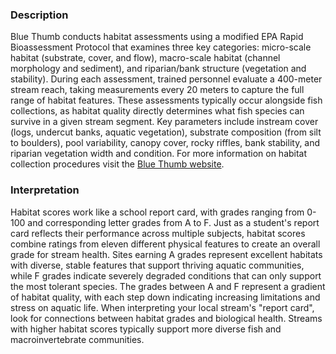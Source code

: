 ### Description

Blue Thumb conducts habitat assessments using a modified EPA Rapid Bioassessment Protocol that examines three key categories: micro-scale habitat (substrate, cover, and flow), macro-scale habitat (channel morphology and sediment), and riparian/bank structure (vegetation and stability). During each assessment, trained personnel evaluate a 400-meter stream reach, taking measurements every 20 meters to capture the full range of habitat features. These assessments typically occur alongside fish collections, as habitat quality directly determines what fish species can survive in a given stream segment. Key parameters include instream cover (logs, undercut banks, aquatic vegetation), substrate composition (from silt to boulders), pool variability, canopy cover, rocky riffles, bank stability, and riparian vegetation width and condition. For more information on habitat collection procedures visit the [Blue Thumb website](https://www.bluethumbok.com/monitoring-info.html).

### Interpretation
Habitat scores work like a school report card, with grades ranging from 0-100 and corresponding letter grades from A to F. Just as a student's report card reflects their performance across multiple subjects, habitat scores combine ratings from eleven different physical features to create an overall grade for stream health. Sites earning A grades represent excellent habitats with diverse, stable features that support thriving aquatic communities, while F grades indicate severely degraded conditions that can only support the most tolerant species. The grades between A and F represent a gradient of habitat quality, with each step down indicating increasing limitations and stress on aquatic life. When interpreting your local stream's "report card", look for connections between habitat grades and biological health. Streams with higher habitat scores typically support more diverse fish and macroinvertebrate communities.